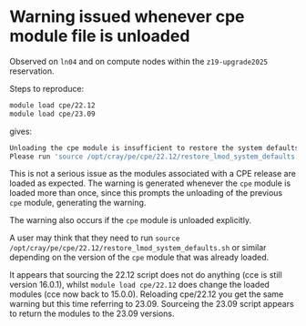# Warning issued whenever cpe module file is unloaded

Observed on `ln04` and on compute nodes within the `z19-upgrade2025` reservation.

Steps to reproduce:

```bash
module load cpe/22.12
module load cpe/23.09
```

gives:

```bash
Unloading the cpe module is insufficient to restore the system defaults.
Please run 'source /opt/cray/pe/cpe/22.12/restore_lmod_system_defaults.[csh|sh]'.
```

This is not a serious issue as the modules associated with a CPE release are loaded as expected.
The warning is generated whenever the `cpe` module is loaded more than once, since this prompts the unloading
of the previous `cpe` module, generating the warning.

The warning also occurs if the `cpe` module is unloaded explicitly.

A user may think that they need to run `source /opt/cray/pe/cpe/22.12/restore_lmod_system_defaults.sh`
or similar depending on the version of the `cpe` module that was already loaded.

It appears that sourcing the 22.12 script does not do anything (cce is still version 16.0.1), whilst
`module load cpe/22.12` does change the loaded modules (cce now back to 15.0.0). Reloading cpe/22.12 
you get the same warning but this time referring to 23.09. Sourceing the 23.09 script appears to return
the modules to the 23.09 versions.
